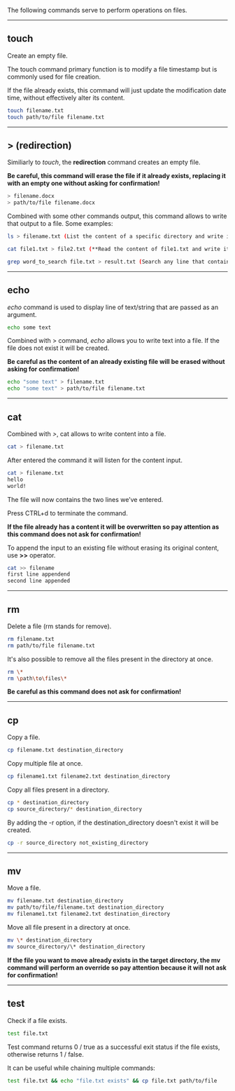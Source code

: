 
The following commands serve to perform operations on files.

***

## touch

Create an empty file. 

The touch command primary function is to modify a file timestamp but is commonly used for file creation. 
 
If the file already exists, this command will just update the modification date time, without effectively alter its content.

```bash
touch filename.txt
touch path/to/file filename.txt
```

***

## > (redirection)

Similiarly to *touch*, the **redirection** command creates an empty file.

**Be careful, this command will erase the file if it already exists, replacing it with an empty one without asking for confirmation!**

```bash
> filename.docx
> path/to/file filename.docx
```


Combined with some other commands output, this command allows to write that output to a file. Some examples:


```bash
ls > filename.txt (List the content of a specific directory and write it to a file)

cat file1.txt > file2.txt (**Read the content of file1.txt and write it to file2.txt)

grep word_to_search file.txt > result.txt (Search any line that contain a specific word in file.txt and write the output to result.txt)
```

***

## echo

*echo* command is used to display line of text/string that are passed as an argument.

```bash
echo some text
```

Combined with > command, *echo*  allows you to write text into a file. If the file does not exist it will be created. 

**Be careful as the content of an already existing file will be erased without asking for confirmation!**

```bash
echo "some text" > filename.txt
echo "some text" > path/to/file filename.txt
```

***
## cat

Combined with *>*, cat allows to write content into a file.

```bash
cat > filename.txt
```

After entered the command it will listen for the content input.

```bash
cat > filename.txt
hello
world!
```

The file will now contains the two lines we’ve entered. 

Press CTRL+d to terminate the command.

**If the file already has a content it will be overwritten so pay attention as this command does not ask for confirmation!**

To append the input to an existing file without erasing its original content, use **>>** operator.

```bash
cat >> filename
first line appendend
second line appended
```

***
## rm

Delete a file (rm stands for remove).

```bash
rm filename.txt
rm path/to/file filename.txt
```

It's also possible to remove all the files present in the directory at once. 

```bash
rm \* 
rm \path\to\files\* 
```

**Be careful as this command does not ask for confirmation!**

***

## cp

 Copy a file.

```bash
cp filename.txt destination_directory
```

Copy multiple file at once.

```bash
cp filename1.txt filename2.txt destination_directory
```

Copy all files present in a directory.

```bash
cp * destination_directory
cp source_directory/* destination_directory
```

By adding the -r option, if the destination_directory doesn't exist it will be created.

```bash
cp -r source_directory not_existing_directory
```

***

## mv

Move a file.

```bash
mv filename.txt destination_directory
mv path/to/file/filename.txt destination_directory
mv filename1.txt filename2.txt destination_directory
```

Move all file present in a directory at once.

```bash
mv \* destination_directory
mv source_directory/\* destination_directory
```

**If the file you want to move already exists in the target directory, the mv command will perform an override so pay attention because it will not ask for confirmation!**

***

## test

Check if a file exists.

```bash
test file.txt
```

Test command returns 0 / true as a successful exit status if the file exists, otherwise returns 1 / false.

It can be useful while chaining multiple commands:

```bash
test file.txt && echo "file.txt exists" && cp file.txt path/to/file
```
